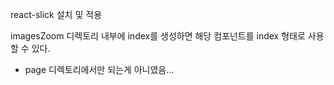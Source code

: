 react-slick 설치 및 적용

imagesZoom 디렉토리 내부에 index를 생성하면 해당 컴포넌트를 index 형태로 사용할 수 있다.
- page 디렉토리에서만 되는게 아니였음...